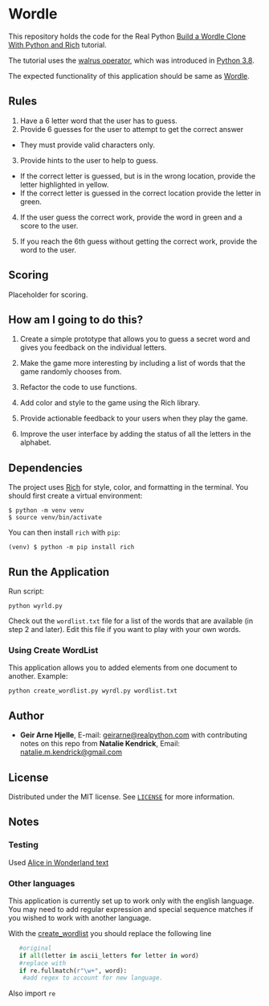 # Wordle

This repository holds the code for the Real Python [Build a Wordle Clone With Python and Rich](https://realpython.com/python-wordle-clone/) tutorial.

The tutorial uses the [walrus operator](https://realpython.com/python-walrus-operator/), which was introduced in [Python 3.8](https://realpython.com/python38-new-features/).

The expected functionality of this application should be same as [Wordle](https://www.nytimes.com/games/wordle/index.html).

## Rules

1. Have a 6 letter word that the user has to guess.
2. Provide 6 guesses for the user to attempt to get the correct answer

- They must provide valid characters only.

3. Provide hints to the user to help to guess.

- If the correct letter is guessed, but is in the wrong location, provide the letter highlighted in yellow.
- If the correct letter is guessed in the correct location provide the letter in green.

4. If the user guess the correct work, provide the word in green and a score to the user.

5. If you reach the 6th guess without getting the correct work, provide the word to the user.

## Scoring

Placeholder for scoring.

## How am I going to do this?

1. Create a simple prototype that allows you to guess a secret word and gives you feedback on the individual letters.

2. Make the game more interesting by including a list of words that the game randomly chooses from.

3. Refactor the code to use functions.

4. Add color and style to the game using the Rich library.

5. Provide actionable feedback to your users when they play the game.

6. Improve the user interface by adding the status of all the letters in the alphabet.

## Dependencies

The project uses [Rich](https://rich.readthedocs.io/) for style, color, and formatting in the terminal. You should first create a virtual environment:

```console
$ python -m venv venv
$ source venv/bin/activate
```

You can then install `rich` with `pip`:

```console
(venv) $ python -m pip install rich
```

## Run the Application

Run script:

```console
python wyrld.py
```

Check out the `wordlist.txt` file for a list of the words that are available (in step 2 and later). Edit this file if you want to play with your own words.

### Using Create WordList

This application allows you to added elements from one document to another. Example:

```console
python create_wordlist.py wyrdl.py wordlist.txt
```

###

## Author

- **Geir Arne Hjelle**, E-mail: [geirarne@realpython.com](geirarne@realpython.com) with contributing notes on this repo from **Natalie Kendrick**, Email: [natalie.m.kendrick@gmail.com](natalie.m.kendrick@gmail.com)

## License

Distributed under the MIT license. See [`LICENSE`](../LICENSE) for more information.

## Notes

### Testing

Used [Alice in Wonderland text](gutenberg.org/cache/epub/11/pg11-images.html)

### Other languages

This application is currently set up to work only with the english language. You may need to add regular expression and special sequence matches if you wished to work with another language.

With the [create_wordlist](./create_wordlist.py) you should replace  the following line

```python
   #original
   if all(letter in ascii_letters for letter in word)
   #replace with
   if re.fullmatch(r"\w+", word):
    #add regex to account for new language.
```

Also import `re`
